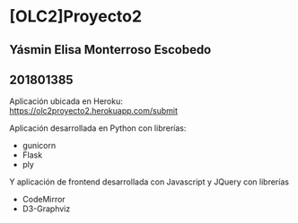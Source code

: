 # [OLC2]Proyecto2
## Yásmin Elisa Monterroso Escobedo
## 201801385

Aplicación ubicada en Heroku: https://olc2proyecto2.herokuapp.com/submit

Aplicación desarrollada en Python con librerías:
* gunicorn
* Flask
* ply

Y aplicación de frontend desarrollada con Javascript y JQuery con librerías
* CodeMirror
* D3-Graphviz
